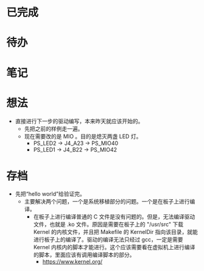 # 已完成

# 待办

# 笔记

# 想法
- 直接进行下一步的驱动编写，本来昨天就应该开始的。
	- 先把之前的样例走一遍。
	- 现在需要改的是 MIO 。目的是熄灭两盏 LED 灯。
		- PS_LED2 -> J4_A23 -> PS_MIO40
		- PS_LED1 -> J4_B22 -> PS_MIO42

# 存档
- 先把“hello world”给验证完。
	- 主要解决两个问题，一个是系统移植部分的问题。一个是在板子上进行编译。
		- 在板子上进行编译普通的 C 文件是没有问题的。但是，无法编译驱动文件，也就是 .ko 文件。原因是需要在板子上的 "/usr/src" 下载 Kernel 的内核文件，并且把 Makefile 的 KernelDir 指向该目录，就能进行板子上的编译了。驱动的编译无法只经过 gcc，一定是需要 Kernel 内核内的脚本才能进行。这个应该需要看在虚拟机上进行编译的脚本，里面应该有调用编译脚本的部分。
			- https://www.kernel.org/